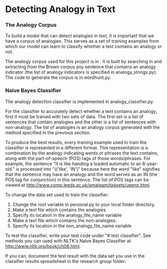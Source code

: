 # Detecting Analogy in Text

### The Analogy Corpus
To build a model that can detect analogies in text, it is important that we have a corpus of analogies. This serves as a set of training examples from which our model can learn to classify whether a text contains an analogy or not.

The analogy corpus used for this project is in <file location>. It is built by searching in and extracting from the Brown corpus any sentence that contains an analogy indicator (the list of analogy indicators is specified in analogy_strings.py). The code to generate the corpus is in wordhunt.py.



### Naive Bayes Classifier
The analogy detection classifier is implemented in analogy_classifier.py.

For the classifier to accurately detect whether a text contains an analogy, first it must be trained with two sets of data. The first set is a list of sentences that contain analogies and the other is a list of sentences with non-analogy. The list of analogies is an analogy corpus generated with the method specified in the previous section.

To produce the best results, every training example used to train the classifier is represented in a different format. This representation is a combination by the analogy indicating words or phrases the text contains, along with the part-of-speech (POS) tags of those words/phrases. For example, the sentence "It is like handing a loaded automatic to an 8-year-old." is processed into "(('like', 'IN')" because here the word "like" signifies that the sentence may have an analogy and the word serves as an IN (the POS tag for conjunction) in this sentence. The list of POS tags can be viewed at http://www.comp.leeds.ac.uk/amalgam/tagsets/upenn.html.

To change the data set used to train the classifier:
1. Change the root variable in personal.py to your local folder directory.
2. Make a text file which contains the analogies.
3. Specify its location in the analogy_file_name variable
4. Make a text file which contains the non-analogies.
5. Specify its location in the non_analogy_file_name variable

To test the classifier, write your test code under "# test classifier".
See methods you can used with NLTK's Naive Bayes Classifier at http://www.nltk.org/book/ch06.html.

If you can, document the test result with the data set you use in the classifier results spreadsheet in the research group folder.
